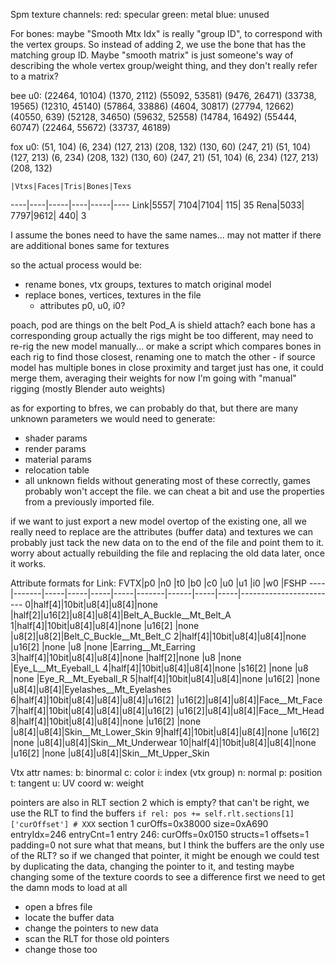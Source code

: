 Spm texture channels:
red:   specular
green: metal
blue:  unused

For bones: maybe "Smooth Mtx Idx" is really "group ID", to correspond with the vertex groups. So instead of adding 2, we use the bone that has the matching group ID.
Maybe "smooth matrix" is just someone's way of describing the whole vertex group/weight thing, and they don't really refer to a matrix?

bee u0: (22464, 10104) (1370, 2112) (55092, 53581) (9476, 26471) (33738, 19565) (12310, 45140) (57864, 33886) (4604, 30817) (27794, 12662) (40550, 639) (52128, 34650) (59632, 52558) (14784, 16492) (55444, 60747) (22464, 55672) (33737, 46189)

fox u0: (51, 104) (6, 234) (127, 213) (208, 132) (130, 60) (247, 21) (51, 104) (127, 213) (6, 234) (208, 132) (130, 60) (247, 21) (51, 104) (6, 234) (127, 213) (208, 132)

    |Vtxs|Faces|Tris|Bones|Texs
----|----|-----|----|-----|----
Link|5557| 7104|7104|  115|  35
Rena|5033| 7797|9612|  440|   3

I assume the bones need to have the same names...
may not matter if there are additional bones
same for textures

so the actual process would be:
- rename bones, vtx groups, textures to match original model
- replace bones, vertices, textures in the file
    - attributes p0, u0, i0?

poach, pod are things on the belt
Pod_A is shield attach?
each bone has a corresponding group
actually the rigs might be too different,
may need to re-rig the new model manually...
or make a script which compares bones in each rig to find those closest, renaming one to match the other
    - if source model has multiple bones in close proximity and target just has one, it could merge them, averaging their weights
for now I'm going with "manual" rigging (mostly Blender auto weights)

as for exporting to bfres, we can probably do that, but there are many unknown parameters we would need to generate:
- shader params
- render params
- material params
- relocation table
- all unknown fields
without generating most of these correctly, games probably won't accept the file.
we can cheat a bit and use the properties from a previously imported file.

if we want to just export a new model overtop of the existing one, all we really need to replace are the attributes (buffer data) and textures
we can probably just tack the new data on to the end of the file and point them to it. worry about actually rebuilding the file and replacing the old data later, once it works.

Attribute formats for Link:
FVTX|p0     |n0   |t0   |b0   |c0   |u0     |u1    |i0   |w0   |FSHP
----|-------|-----|-----|-----|-----|-------|------|-----|-----|------------------------
   0|half[4]|10bit|u8[4]|u8[4]|none |half[2]|u16[2]|u8[4]|u8[4]|Belt_A_Buckle__Mt_Belt_A
   1|half[4]|10bit|u8[4]|u8[4]|none |u16[2] |none  |u8[2]|u8[2]|Belt_C_Buckle__Mt_Belt_C
   2|half[4]|10bit|u8[4]|u8[4]|none |u16[2] |none  |u8   |none |Earring__Mt_Earring
   3|half[4]|10bit|u8[4]|u8[4]|none |half[2]|none  |u8   |none |Eye_L__Mt_Eyeball_L
   4|half[4]|10bit|u8[4]|u8[4]|none |s16[2] |none  |u8   |none |Eye_R__Mt_Eyeball_R
   5|half[4]|10bit|u8[4]|u8[4]|none |u16[2] |none  |u8[4]|u8[4]|Eyelashes__Mt_Eyelashes
   6|half[4]|10bit|u8[4]|u8[4]|u8[4]|u16[2] |u16[2]|u8[4]|u8[4]|Face__Mt_Face
   7|half[4]|10bit|u8[4]|u8[4]|u8[4]|u16[2] |u16[2]|u8[4]|u8[4]|Face__Mt_Head
   8|half[4]|10bit|u8[4]|u8[4]|none |u16[2] |none  |u8[4]|u8[4]|Skin__Mt_Lower_Skin
   9|half[4]|10bit|u8[4]|u8[4]|none |u16[2] |none  |u8[4]|u8[4]|Skin__Mt_Underwear
  10|half[4]|10bit|u8[4]|u8[4]|none |u16[2] |none  |u8[4]|u8[4]|Skin__Mt_Upper_Skin

Vtx attr names:
b: binormal
c: color
i: index (vtx group)
n: normal
p: position
t: tangent
u: UV coord
w: weight

pointers are also in RLT section 2 which is empty?
that can't be right, we use the RLT to find the buffers
`if rel: pos += self.rlt.sections[1]['curOffset'] # XXX`
section 1 curOffs=0x38000 size=0xA690 entryIdx=246 entryCnt=1
entry 246: curOffs=0x0150 structs=1 offsets=1 padding=0
not sure what that means, but I think the buffers are the only use of the RLT?
so if we changed that pointer, it might be enough
we could test by duplicating the data, changing the pointer to it, and testing
maybe changing some of the texture coords to see a difference
first we need to get the damn mods to load at all

- open a bfres file
- locate the buffer data
- change the pointers to new data
- scan the RLT for those old pointers
- change those too
